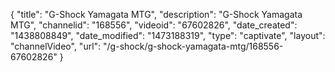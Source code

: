 {
    "title": "G-Shock Yamagata MTG",
    "description": "G-Shock Yamagata MTG",
    "channelid": "168556",
    "videoid": "67602826",
    "date_created": "1438808849",
    "date_modified": "1473188319",
    "type": "captivate",
    "layout": "channelVideo",
    "url": "\/g-shock\/g-shock-yamagata-mtg\/168556-67602826"
}